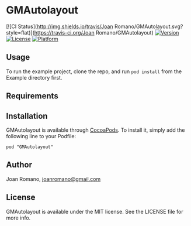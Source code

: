 # GMAutolayout

[![CI Status](http://img.shields.io/travis/Joan Romano/GMAutolayout.svg?style=flat)](https://travis-ci.org/Joan Romano/GMAutolayout)
[![Version](https://img.shields.io/cocoapods/v/GMAutolayout.svg?style=flat)](http://cocoadocs.org/docsets/GMAutolayout)
[![License](https://img.shields.io/cocoapods/l/GMAutolayout.svg?style=flat)](http://cocoadocs.org/docsets/GMAutolayout)
[![Platform](https://img.shields.io/cocoapods/p/GMAutolayout.svg?style=flat)](http://cocoadocs.org/docsets/GMAutolayout)

## Usage

To run the example project, clone the repo, and run `pod install` from the Example directory first.

## Requirements

## Installation

GMAutolayout is available through [CocoaPods](http://cocoapods.org). To install
it, simply add the following line to your Podfile:

    pod "GMAutolayout"

## Author

Joan Romano, joanromano@gmail.com

## License

GMAutolayout is available under the MIT license. See the LICENSE file for more info.


